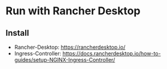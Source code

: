 # Run with Rancher Desktop

## Install
- Rancher-Desktop: https://rancherdesktop.io/
- Ingress-Controller: https://docs.rancherdesktop.io/how-to-guides/setup-NGINX-Ingress-Controller/

